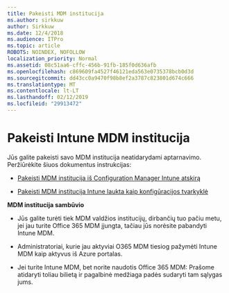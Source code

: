 ```yaml
---
title: Pakeisti MDM institucija
ms.author: sirkkuw
author: Sirkkuw
ms.date: 12/4/2018
ms.audience: ITPro
ms.topic: article
ROBOTS: NOINDEX, NOFOLLOW
localization_priority: Normal
ms.assetid: 08c51aa6-cffc-456b-91fb-185f0d636afb
ms.openlocfilehash: c869609fa4527f46121eda563e0735378bcb0d3d
ms.sourcegitcommit: dd43cc0a9470f98b8ef2a3787c823801d674c666
ms.translationtype: MT
ms.contentlocale: lt-LT
ms.lasthandoff: 02/12/2019
ms.locfileid: "29913472"
---
```

# <a name="change-intune-mdm-authority"></a>Pakeisti Intune MDM institucija

Jūs galite pakeisti savo MDM institucija neatidarydami aptarnavimo. Peržiūrėkite šiuos dokumentus instrukcijas:
  
- [Pakeisti MDM institucija iš Configuration Manager Intune atskirą](https://docs.microsoft.com/sccm/mdm/deploy-use/migrate-change-mdm-authority)
    
- [Pakeisti MDM institucija Intune laukta kaip konfigūracijos tvarkyklė](https://docs.microsoft.com/sccm/mdm/deploy-use/change-mdm-authority)
    
 **MDM institucija sambūvio**
  
- Jūs galite turėti tiek MDM valdžios institucijų, dirbančių tuo pačiu metu, jei jau turite Office 365 MDM įjungta, tačiau jūs norėsite pabandyti Intune MDM.
    
- Administratoriai, kurie jau aktyviai O365 MDM tiesiog pažymėti Intune MDM kaip aktyvus iš Azure portalas.
    
- Jei turite Intune MDM, bet norite naudotis Office 365 MDM: Prašome atidaryti toliau bilietą ir pagalbinė medžiaga padės sudaryti tam sąlygas jums.
    


